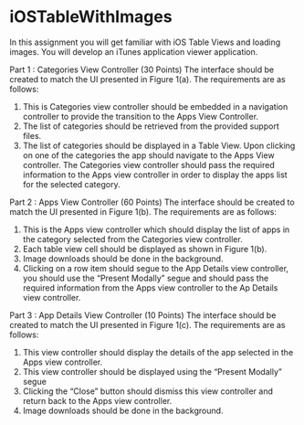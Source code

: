 # iOSTableWithImages
In this assignment you will get familiar with iOS Table Views and loading images. You
will develop an iTunes application viewer application. 

Part 1 : Categories View Controller (30 Points)
The interface should be created to match the UI presented in Figure 1(a). The
requirements are as follows:
1. This is Categories view controller should be embedded in a navigation controller to
provide the transition to the Apps View Controller.
2. The list of categories should be retrieved from the provided support files.
3. The list of categories should be displayed in a Table View. Upon clicking on one of the
categories the app should navigate to the Apps View controller. The Categories view
controller should pass the required information to the Apps view controller in order to
display the apps list for the selected category. 

Part 2 : Apps View Controller (60 Points)
The interface should be created to match the UI presented in Figure 1(b). The
requirements are as follows:
1. This is the Apps view controller which should display the list of apps in the category
selected from the Categories view controller.
2. Each table view cell should be displayed as shown in Figure 1(b).
3. Image downloads should be done in the background.
4. Clicking on a row item should segue to the App Details view controller, you should
use the “Present Modally” segue and should pass the required information from the
Apps view controller to the Ap Details view controller.

Part 3 : App Details View Controller (10 Points)
The interface should be created to match the UI presented in Figure 1(c). The
requirements are as follows:
1. This view controller should display the details of the app selected in the Apps view
controller.
2. This view controller should be displayed using the “Present Modally” segue
3. Clicking the “Close” button should dismiss this view controller and return back to the
Apps view controller.
4. Image downloads should be done in the background.
